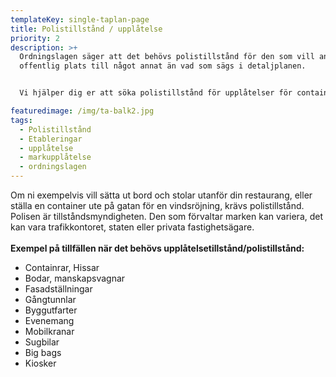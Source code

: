 ```yaml
---
templateKey: single-taplan-page
title: Polistillstånd / upplåtelse
priority: 2
description: >+
  Ordningslagen säger att det behövs polistillstånd för den som vill använda
  offentlig plats till något annat än vad som sägs i detaljplanen.


  Vi hjälper dig er att söka polistillstånd för upplåtelser för containrar, hissar, bodar, mobilkranar, evenemang m.m. på allmän plats/mark. Även privata schakttillstånd och andra förenliga och nödvändiga tillstånd för uppdragsgivarens verksamhet.

featuredimage: /img/ta-balk2.jpg
tags:
  - Polistillstånd
  - Etableringar
  - upplåtelse
  - markupplåtelse
  - ordningslagen
---
```

Om ni exempelvis vill sätta ut bord och stolar utanför din restaurang, eller ställa en container ute på gatan för en vindsröjning, krävs polistillstånd. Polisen är tillståndsmyndigheten. Den som förvaltar marken kan variera, det kan vara trafikkontoret, staten eller privata fastighetsägare.\
\
**Exempel på tillfällen när det behövs upplåtelsetillstånd/polistillstånd:**

* Containrar, Hissar
* Bodar, manskapsvagnar
* Fasadställningar
* Gångtunnlar
* Byggutfarter
* Evenemang
* Mobilkranar
* Sugbilar
* Big bags
* Kiosker